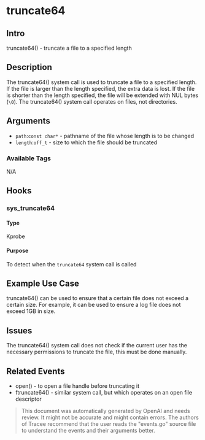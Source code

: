 
# truncate64

## Intro
truncate64() - truncate a file to a specified length

## Description
The truncate64() system call is used to truncate a file to a specified length.  If the file is larger than the length specified, the extra data is lost. If the file is shorter than the length specified, the file will be extended with NUL bytes (`\0`). The truncate64() system call operates on files, not directories.

## Arguments
* `path`:`const char*` - pathname of the file whose length is to be changed
* `length`:`off_t` - size to which the file should be truncated

### Available Tags
N/A

## Hooks
### sys_truncate64
#### Type
Kprobe
#### Purpose
To detect when the `truncate64` system call is called

## Example Use Case
truncate64() can be used to ensure that a certain file does not exceed a certain size. For example, it can be used to ensure a log file does not exceed 1GB in size.

## Issues
The truncate64() system call does not check if the current user has the necessary permissions to truncate the file, this must be done manually.

## Related Events
* open() - to open a file handle before truncating it
* ftruncate64() - similar system call, but which operates on an open file descriptor

> This document was automatically generated by OpenAI and needs review. It might
> not be accurate and might contain errors. The authors of Tracee recommend that
> the user reads the "events.go" source file to understand the events and their
> arguments better.
